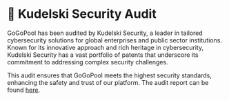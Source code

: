 # 🔐 Kudelski Security Audit

GoGoPool has been audited by Kudelski Security, a leader in tailored cybersecurity solutions for global enterprises and public sector institutions. Known for its innovative approach and rich heritage in cybersecurity, Kudelski Security has a vast portfolio of patents that underscore its commitment to addressing complex security challenges.

This audit ensures that GoGoPool meets the highest security standards, enhancing the safety and trust of our platform. The audit report can be found [here](https://assets-global.website-files.com/62f90a8443126c2ee50f4c4e/643ee88bf91b375b39ba2613_Kudelski_multisig_labs_report_1.1.pdf).
